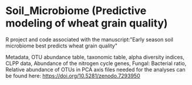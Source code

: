 # Soil_Microbiome (Predictive modeling of wheat grain quality)
R project and code associated with the manuscript:"Early season soil microbiome best predicts wheat grain quality"

Metadata, OTU abundance table, taxonomic table, alpha diversity indices, CLPP data, Abundance of the nitrogen cycle genes, Fungal: Bacterial ratio, Relative abundance of OTUs in PCA axis files needed for the analyses can be found here:
https://doi.org/10.5281/zenodo.7293950
